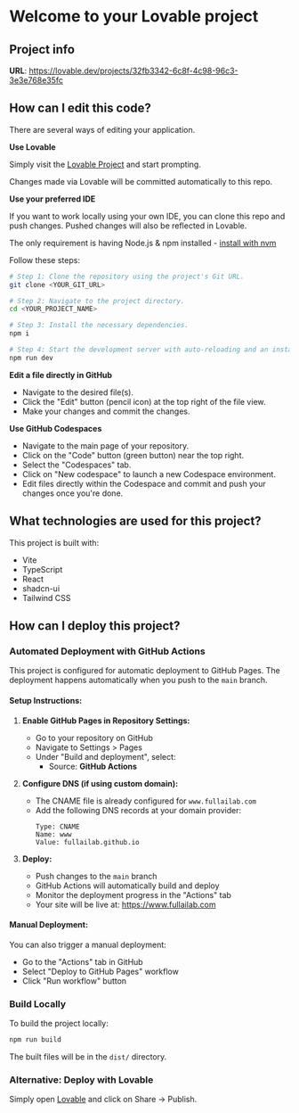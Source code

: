 # Welcome to your Lovable project

## Project info

**URL**: https://lovable.dev/projects/32fb3342-6c8f-4c98-96c3-3e3e768e35fc

## How can I edit this code?

There are several ways of editing your application.

**Use Lovable**

Simply visit the [Lovable Project](https://lovable.dev/projects/32fb3342-6c8f-4c98-96c3-3e3e768e35fc) and start prompting.

Changes made via Lovable will be committed automatically to this repo.

**Use your preferred IDE**

If you want to work locally using your own IDE, you can clone this repo and push changes. Pushed changes will also be reflected in Lovable.

The only requirement is having Node.js & npm installed - [install with nvm](https://github.com/nvm-sh/nvm#installing-and-updating)

Follow these steps:

```sh
# Step 1: Clone the repository using the project's Git URL.
git clone <YOUR_GIT_URL>

# Step 2: Navigate to the project directory.
cd <YOUR_PROJECT_NAME>

# Step 3: Install the necessary dependencies.
npm i

# Step 4: Start the development server with auto-reloading and an instant preview.
npm run dev
```

**Edit a file directly in GitHub**

- Navigate to the desired file(s).
- Click the "Edit" button (pencil icon) at the top right of the file view.
- Make your changes and commit the changes.

**Use GitHub Codespaces**

- Navigate to the main page of your repository.
- Click on the "Code" button (green button) near the top right.
- Select the "Codespaces" tab.
- Click on "New codespace" to launch a new Codespace environment.
- Edit files directly within the Codespace and commit and push your changes once you're done.

## What technologies are used for this project?

This project is built with:

- Vite
- TypeScript
- React
- shadcn-ui
- Tailwind CSS

## How can I deploy this project?

### Automated Deployment with GitHub Actions

This project is configured for automatic deployment to GitHub Pages. The deployment happens automatically when you push to the `main` branch.

#### Setup Instructions:

1. **Enable GitHub Pages in Repository Settings:**
   - Go to your repository on GitHub
   - Navigate to Settings > Pages
   - Under "Build and deployment", select:
     - Source: **GitHub Actions**
   
2. **Configure DNS (if using custom domain):**
   - The CNAME file is already configured for `www.fullailab.com`
   - Add the following DNS records at your domain provider:
     ```
     Type: CNAME
     Name: www
     Value: fullailab.github.io
     ```

3. **Deploy:**
   - Push changes to the `main` branch
   - GitHub Actions will automatically build and deploy
   - Monitor the deployment progress in the "Actions" tab
   - Your site will be live at: https://www.fullailab.com

#### Manual Deployment:

You can also trigger a manual deployment:
- Go to the "Actions" tab in GitHub
- Select "Deploy to GitHub Pages" workflow
- Click "Run workflow" button

### Build Locally

To build the project locally:

```sh
npm run build
```

The built files will be in the `dist/` directory.

### Alternative: Deploy with Lovable

Simply open [Lovable](https://lovable.dev/projects/32fb3342-6c8f-4c98-96c3-3e3e768e35fc) and click on Share -> Publish.
